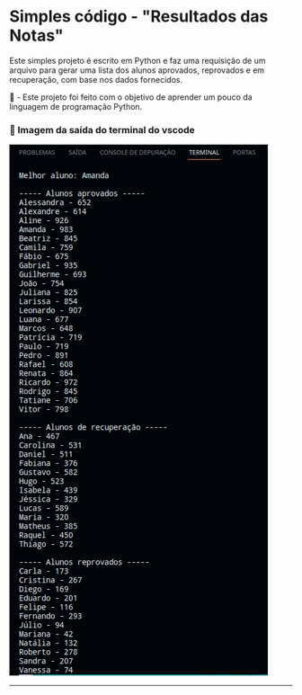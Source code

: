 # Simples código - "Resultados das Notas"
Este simples projeto é escrito em Python e faz uma requisição de um arquivo para gerar uma lista dos alunos aprovados, reprovados e em recuperação, com base nos dados fornecidos. 

🐍 - Este projeto foi feito com o objetivo de aprender um pouco da linguagem de programação Python.

### 📍 Imagem da saída do terminal do vscode
<img src="https://github.com/Lohan-Martins/resultados-notas/blob/main/imagens/img-exemplo.png?raw=true">
<hr>
